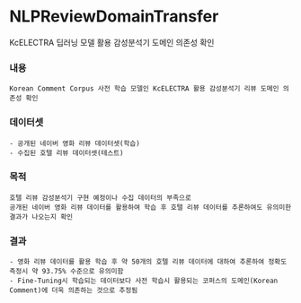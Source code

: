 # NLPReviewDomainTransfer
KcELECTRA 딥러닝 모델 활용 감성분석기 도메인 의존성 확인

### 내용
    Korean Comment Corpus 사전 학습 모델인 KcELECTRA 활용 감성분석기 리뷰 도메인 의존성 확인
    
### 데이터셋
    - 공개된 네이버 영화 리뷰 데이터셋(학습)
    - 수집된 호텔 리뷰 데이터셋(테스트)

### 목적
    호텔 리뷰 감성분석기 구현 예정이나 수집 데이터의 부족으로
    공개된 네이버 영화 리뷰 데이터를 활용하여 학습 후 호텔 리뷰 데이터를 추론하여도 유의미한 결과가 나오는지 확인

### 결과
    - 영화 리뷰 데이터를 활용 학습 후 약 50개의 호텔 리뷰 데이터에 대하여 추론하여 정확도 측정시 약 93.75% 수준으로 유의미함
    - Fine-Tuning시 학습되는 데이터보다 사전 학습시 활용되는 코퍼스의 도메인(Korean Comment)에 더욱 의존하는 것으로 추정됨

